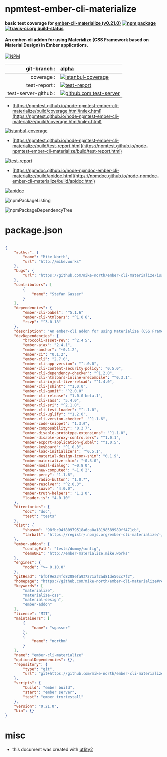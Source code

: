 # npmtest-ember-cli-materialize

#### basic test coverage for  [ember-cli-materialize (v0.21.0)](https://github.com/mike-north/ember-cli-materialize#readme)  [![npm package](https://img.shields.io/npm/v/npmtest-ember-cli-materialize.svg?style=flat-square)](https://www.npmjs.org/package/npmtest-ember-cli-materialize) [![travis-ci.org build-status](https://api.travis-ci.org/npmtest/node-npmtest-ember-cli-materialize.svg)](https://travis-ci.org/npmtest/node-npmtest-ember-cli-materialize)

#### An ember-cli addon for using Materialize (CSS Framework based on Material Design) in Ember applications.

[![NPM](https://nodei.co/npm/ember-cli-materialize.png?downloads=true&downloadRank=true&stars=true)](https://www.npmjs.com/package/ember-cli-materialize)

| git-branch : | [alpha](https://github.com/npmtest/node-npmtest-ember-cli-materialize/tree/alpha)|
|--:|:--|
| coverage : | [![istanbul-coverage](https://npmtest.github.io/node-npmtest-ember-cli-materialize/build/coverage.badge.svg)](https://npmtest.github.io/node-npmtest-ember-cli-materialize/build/coverage.html/index.html)|
| test-report : | [![test-report](https://npmtest.github.io/node-npmtest-ember-cli-materialize/build/test-report.badge.svg)](https://npmtest.github.io/node-npmtest-ember-cli-materialize/build/test-report.html)|
| test-server-github : | [![github.com test-server](https://npmtest.github.io/node-npmtest-ember-cli-materialize/GitHub-Mark-32px.png)](https://npmtest.github.io/node-npmtest-ember-cli-materialize/build/app/index.html) | | build-artifacts : | [![build-artifacts](https://npmtest.github.io/node-npmtest-ember-cli-materialize/glyphicons_144_folder_open.png)](https://github.com/npmtest/node-npmtest-ember-cli-materialize/tree/gh-pages/build)|

- [https://npmtest.github.io/node-npmtest-ember-cli-materialize/build/coverage.html/index.html](https://npmtest.github.io/node-npmtest-ember-cli-materialize/build/coverage.html/index.html)

[![istanbul-coverage](https://npmtest.github.io/node-npmtest-ember-cli-materialize/build/screenCapture.buildCi.browser.%252Ftmp%252Fbuild%252Fcoverage.lib.html.png)](https://npmtest.github.io/node-npmtest-ember-cli-materialize/build/coverage.html/index.html)

- [https://npmtest.github.io/node-npmtest-ember-cli-materialize/build/test-report.html](https://npmtest.github.io/node-npmtest-ember-cli-materialize/build/test-report.html)

[![test-report](https://npmtest.github.io/node-npmtest-ember-cli-materialize/build/screenCapture.buildCi.browser.%252Ftmp%252Fbuild%252Ftest-report.html.png)](https://npmtest.github.io/node-npmtest-ember-cli-materialize/build/test-report.html)

- [https://npmdoc.github.io/node-npmdoc-ember-cli-materialize/build/apidoc.html](https://npmdoc.github.io/node-npmdoc-ember-cli-materialize/build/apidoc.html)

[![apidoc](https://npmdoc.github.io/node-npmdoc-ember-cli-materialize/build/screenCapture.buildCi.browser.%252Ftmp%252Fbuild%252Fapidoc.html.png)](https://npmdoc.github.io/node-npmdoc-ember-cli-materialize/build/apidoc.html)

![npmPackageListing](https://npmtest.github.io/node-npmtest-ember-cli-materialize/build/screenCapture.npmPackageListing.svg)

![npmPackageDependencyTree](https://npmtest.github.io/node-npmtest-ember-cli-materialize/build/screenCapture.npmPackageDependencyTree.svg)



# package.json

```json

{
    "author": {
        "name": "Mike North",
        "url": "http://mike.works"
    },
    "bugs": {
        "url": "https://github.com/mike-north/ember-cli-materialize/issues"
    },
    "contributors": [
        {
            "name": "Stefan Gasser"
        }
    ],
    "dependencies": {
        "ember-cli-babel": "^5.1.6",
        "ember-cli-htmlbars": "^1.0.6",
        "rsvp": "^3.0.18"
    },
    "description": "An ember-cli addon for using Materialize (CSS Framework based on Material Design) in Ember applications.",
    "devDependencies": {
        "broccoli-asset-rev": "^2.4.5",
        "ember-ajax": "2.4.1",
        "ember-anchor": "~0.1.2",
        "ember-ci": "0.1.2",
        "ember-cli": "2.7.0",
        "ember-cli-app-version": "^1.0.0",
        "ember-cli-content-security-policy": "0.5.0",
        "ember-cli-dependency-checker": "^1.2.0",
        "ember-cli-htmlbars-inline-precompile": "^0.3.1",
        "ember-cli-inject-live-reload": "^1.4.0",
        "ember-cli-jshint": "^1.0.0",
        "ember-cli-qunit": "^2.0.0",
        "ember-cli-release": "1.0.0-beta.1",
        "ember-cli-sass": "5.4.0",
        "ember-cli-sri": "^2.1.0",
        "ember-cli-test-loader": "^1.1.0",
        "ember-cli-uglify": "^1.2.0",
        "ember-cli-version-checker": "^1.1.6",
        "ember-code-snippet": "1.3.0",
        "ember-composability": "0.3.7",
        "ember-disable-prototype-extensions": "^1.1.0",
        "ember-disable-proxy-controllers": "^1.0.1",
        "ember-export-application-global": "^1.0.5",
        "ember-keyboard": "^1.0.3",
        "ember-load-initializers": "^0.5.1",
        "ember-material-design-icons-shim": "0.1.9",
        "ember-materialize-shim": "~0.3.0",
        "ember-modal-dialog": "~0.8.0",
        "ember-new-computed": "~1.0.2",
        "ember-percy": "1.1.6",
        "ember-radio-button": "1.0.7",
        "ember-resolver": "^2.0.3",
        "ember-suave": "4.0.0",
        "ember-truth-helpers": "1.2.0",
        "loader.js": "4.0.10"
    },
    "directories": {
        "doc": "doc",
        "test": "tests"
    },
    "dist": {
        "shasum": "98fbc94f80979518a6ca0a18198589989ff471cb",
        "tarball": "https://registry.npmjs.org/ember-cli-materialize/-/ember-cli-materialize-0.21.0.tgz"
    },
    "ember-addon": {
        "configPath": "tests/dummy/config",
        "demoURL": "http://ember-materialize.mike.works"
    },
    "engines": {
        "node": ">= 0.10.0"
    },
    "gitHead": "bfbf9e234fd8208efa927271af2ad81de56cc7f2",
    "homepage": "https://github.com/mike-north/ember-cli-materialize#readme",
    "keywords": [
        "materialize",
        "materialize-css",
        "material-design",
        "ember-addon"
    ],
    "license": "MIT",
    "maintainers": [
        {
            "name": "sgasser"
        },
        {
            "name": "northm"
        }
    ],
    "name": "ember-cli-materialize",
    "optionalDependencies": {},
    "repository": {
        "type": "git",
        "url": "git+https://github.com/mike-north/ember-cli-materialize.git"
    },
    "scripts": {
        "build": "ember build",
        "start": "ember server",
        "test": "ember try:testall"
    },
    "version": "0.21.0",
    "bin": {}
}
```



# misc
- this document was created with [utility2](https://github.com/kaizhu256/node-utility2)
